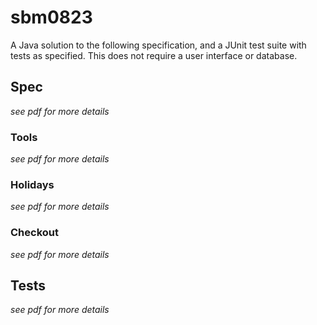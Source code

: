 # sbm0823

A Java solution to the following specification, and a JUnit test suite with tests
as specified. This does not require a user interface or database.

## Spec

*see pdf for more details*

### Tools

*see pdf for more details*

### Holidays

*see pdf for more details*

### Checkout

*see pdf for more details*

## Tests

*see pdf for more details*
